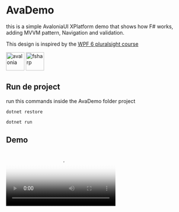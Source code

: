 # AvaDemo


this is a simple AvaloniaUI XPlatform demo that shows how F# works, 
adding MVVM pattern, Navigation and validation.

This design is inspired by the [WPF 6 pluralsight course](https://www.pluralsight.com/courses/wpf-6-fundamentals) 


<img src="https://docs.avaloniaui.net/img/white-border-gradient-icon.png" alt="avalonia" width="50"/>
<img src="https://fsharp.org/img/logo/fsharp256.png" alt="fsharp" width="50"/>


## Run de project
run this commands inside the AvaDemo folder project


`dotnet restore`

`dotnet run`

## Demo
<video src="/AvaDemo/Assets/demo.mp4" autoplay poster="/AvaDemo/Assets/preview.png">
  Tu navegador no admite el elemento <code>video</code>.
</video>

